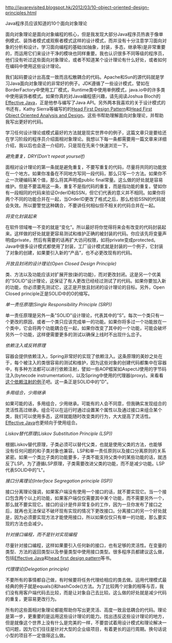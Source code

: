 http://javarevisited.blogspot.hk/2012/03/10-object-oriented-design-principles.html

Java程序员应该知道的10个面向对象理论

面向对象理论是面向对象编程的核心，但是我发现大部分Java程序员热衷于像单例模式、装饰者模式或观察者模式这样的设计模式，而并没有十分注意学习面向对象的分析和设计。学习面向编程的基础(如抽象，封装，多态，继承等)是非常重要的，而运用它们来设计干净的模块也同样重要。我也认识很多不同等级的程序员，他们没有听过这些面向对象理论，或者不知道某个设计理论有什么好处，或者如何在编码中使用这些设计理论。

我们起码要设计出高度一致而且松散耦合的代码。Apache和Sun的源代码就是学习Java面向对象理论的非常好的例子。JDK遵循了一些设计模式，譬如在BorderFactory中使用工厂模式，Runtime类中使用单例模式，java.io中的许多类中使用装饰者模式。如果你真的对Java编程感兴趣，请先阅读Joshua Bloch的[Effective Java](http://www.amazon.com/gp/product/0321356683/ref=as_li_ss_tl?ie=UTF8&tag=javamysqlanta-20&linkCode=as2&camp=1789&creative=390957&creativeASIN=0321356683)，正是他参与编写了Java API。另外两本我喜欢的关于设计模式的书还有，Kathy Sierra等编写的的[Head First Design Pattern](http://www.amazon.com/gp/product/0596007124/ref=as_li_ss_tl?ie=UTF8&tag=javamysqlanta-20&linkCode=as2&camp=1789&creative=390957&creativeASIN=0596007124)和[Head First Object Oriented Analysis and Design](http://www.amazon.com/gp/product/0596008678/ref=as_li_ss_tl?ie=UTF8&tag=javamysqlanta-20&linkCode=as2&camp=1789&creative=390957&creativeASIN=0596008678)。这些书帮助理解面向对象理论，并帮助我写出更好的代码。

学习任何设计理论或模式最好的方法就是现实世界中的例子，这篇文章只是要给还在学习阶段的程序员介绍面相对象理论。我想以下每一条都需要用一篇文章来详细介绍，我以后也会逐一介绍的，只是现在先来个快速浏览一下。

*避免重复，DRY(Don't repeat yourself)*

面相对设计理论的第一条就是避免重复，不要写重复的代码，尽量将共同的功能放在一个地方。如果你准备在不同地方写同一段代码，那么只写一个方法。如果你不止一次硬编码某个值，那么将其声明成public final常量。这么做的好处就是容易维护。但是不要滥用这一条，重复不是指代码的重复，而是指功能的重复。譬如你有一段相同的代码来验证OrderID和SSN，但它们代表的意义并不相同。如果你将两个不同的功能合并在一起，当OrderID更改了格式之后，那么检验SSN的代码就会失效。所以要警觉这种耦合，不要讲任何相似但不相关的代码合并在一起。

*将变化封装起来*

在软件领域唯一不变的就是“变化”。所以最好将你觉得将来会有改变的代码封装起来。这样做的好处就是更容易测试和维护正确的被封装的代码。你应该先将变量声明成private，然后有需要的话再扩大访问权限，如将private变成protected。Java中很多设计模式都使用了封装，工厂设计模式就是封装的一个例子，它封装了对象的创建，如果要引入新的“产品”，也不必更改现有的代码。

*开放且封闭的设计理论(Open Closed Design Principle)*

类、方法以及功能应该对扩展开放(新的功能)，而对更改封闭。这是另一个优美的"SOLID"设计理论，这保证了有人更改已经经过测试了的代码。如果你要加入新的功能，你必须要先测试它，这正是开放且封闭的设计理论的目标。另外，Open Closed principle正是SOLID中的O的缩写。

*单一责任原理(Single Responsibility Principle (SRP))*

单一责任原理是另外一条"SOLID"设计理论，代表其中的“S”。每次一个类只有一个更改的原因，或者一个类只应该完成单一的功能。如果你将多过一个功能放在一个类中，它会将两个功能耦合在一起，如果你改变了其中的一个功能，可能会破坏另外一个功能，这样便需要更多的测试以确保上线时不出现什么岔子。

*依赖注入或反转原理*

容器会提供依赖注入，Spring非常好的实现了依赖注入。这条原理的美妙之处在于，每个被注入的类很容易的测试和维护，因为这些对象的创建代码都集中在容器中，有多种方法都可以进行依赖注射，譬如一些AOP框架如AspectJ使用的字节码注入(bytecode instrumentation)，以及Spring中使用的代理器(proxy)。来看看[这个依赖注射的例子]()吧。这一条正是SOLID中的"D"。

*多用组合，少用继承*

如果可能的话，多用组合，少用继承。可能有的人会不同意，但我确实发现组合的灵活性高过继承。组合可以在运行时通过设置某个属性以及通过接口来组合某个类，我们可以使用多态，这样就能随时改变类的行为，大大提高了灵活性。[Effective Java](http://www.amazon.com/gp/product/0321356683/ref=as_li_ss_tl?ie=UTF8&tag=javamysqlanta-20&linkCode=as2&camp=1789&creative=390957&creativeASIN=0321356683)也更倾向于使用组合。

*Liskov替代原理(Liskov Substitution Principle (LSP))*

根据Liskov替代原理，子类必须可以替代父类，也就是使用父类的方法，也能够没有任何问题的和子类对象也兼容。LSP和单一责任原则以及接口分离原则的关系紧密。如果一个类比子类的功能要多，子类不能支持父类中的某些功能的话，就违反了LSP。为了遵循LSP原理，子类需要改进父类的功能，而不是减少功能。LSP代表SOLID中的"L"。

*接口分离理论(Interface Segregation principle (ISP))*

接口分离理论强调，如果客户端没有使用一个接口的话，就不要实现它。当一个接口包含两个以上的功能，如果客户端仅仅需要其中某个功能，而不需要另外一个，那么就不要实现它。接口的设计是件非常复杂的工作，因为一旦你发布了接口之后，就再也无法保证不破坏现有实现的情况下更改接口。分离接口的另一个好处就是，因为必须要实现方法才能使用接口，所以如果仅仅只有单一的功能，那么要实现的方法也会减少。

*针对接口编程，而不是针对实现编程*

尽量针对接口编程，这样如果要引入任何新的接口，也有足够的灵活性。在变量的类型、方法的返回类型以及参量类型中使用接口类型。很多程序员都建议这么做，包括[Effective Java](http://www.amazon.com/gp/product/0321356683/ref=as_li_ss_tl?ie=UTF8&tag=javamysqlanta-20&linkCode=as2&camp=1789&creative=390957&creativeASIN=0321356683)和[head first design pattern](http://www.amazon.com/gp/product/0596007124/ref=as_li_ss_tl?ie=UTF8&tag=javamysqlanta-20&linkCode=as2&camp=1789&creative=390957&creativeASIN=0596007124)等书。

*代理理论(Delegation principle)*

不要所有的事情都自己做，有时候要将任务代理给相应的类去做。运用代理模式最经典的例子就是equals()和hashCode()方法。为了比较两个对象的相等与否，我们没有用客户端代码去比较，而是让对象自己去比较。这么做的好处就是减少代码的重复，更容易更改行为。

所有的这些面相对象理论都能帮助你写出更灵活、高度一致且低耦合的代码。理论是第一步，更重要的是运用这些设计理论的能力。找出违反这些设计理论的地方，但是就像这个世界上没有什么是完美的一样，不要尝试着用设计模式和理论解决一切问题，因为它们往往是针对大型的企业级项目，有着更长的运行周期。换句话说小型的项目不一定值得这么做。
